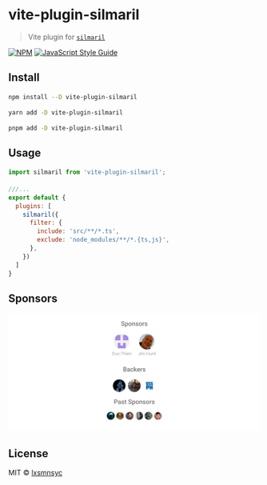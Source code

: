 # vite-plugin-silmaril

> Vite plugin for [`silmaril`](https://github.com/lxsmnsyc/silmaril)

[![NPM](https://img.shields.io/npm/v/vite-plugin-silmaril.svg)](https://www.npmjs.com/package/vite-plugin-silmaril) [![JavaScript Style Guide](https://badgen.net/badge/code%20style/airbnb/ff5a5f?icon=airbnb)](https://github.com/airbnb/javascript)

## Install

```bash
npm install --D vite-plugin-silmaril
```

```bash
yarn add -D vite-plugin-silmaril
```

```bash
pnpm add -D vite-plugin-silmaril
```

## Usage

```js
import silmaril from 'vite-plugin-silmaril';

///...
export default {
  plugins: [
    silmaril({
      filter: {
        include: 'src/**/*.ts',
        exclude: 'node_modules/**/*.{ts,js}',
      },
    })
  ]
}
```

## Sponsors

![Sponsors](https://github.com/lxsmnsyc/sponsors/blob/main/sponsors.svg?raw=true)

## License

MIT © [lxsmnsyc](https://github.com/lxsmnsyc)
